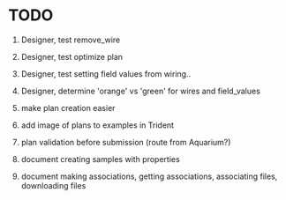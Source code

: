 # TODO

1. Designer, test remove_wire
1. Designer, test optimize plan
1. Designer, test setting field values from wiring..
1. Designer, determine 'orange' vs 'green' for wires and field_values

1. make plan creation easier
1. add image of plans to examples in Trident
1. plan validation before submission (route from Aquarium?)
1. document creating samples with properties
1. document making associations, getting associations, associating
files, downloading files